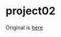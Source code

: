 # project02
Original is <a href="https://www.figma.com/file/jGjBKayMDOgfIedN3InOs5/Alto-(Copy)?node-id=0-1&t=2nxb18Xg0uEGW3qW-0">here</a>
